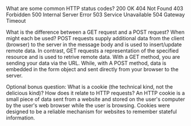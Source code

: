 What are some common HTTP status codes?
200 OK
404 Not Found
403 Forbidden
500 Internal Server Error
503 Service Unavailable
504 Gateway Timeout

What is the difference between a GET request and a POST request? When might each be used?
POST requests supply additional data from the client (browser) to the server in the message body and is used to insert/update remote data. In contrast, GET requests a representation of the specified resource and is used to retrive remote data. With a GET method, you are sending your data via the URL. While, with A POST method, data is embedded in the form object and sent directly from your browser to the server.

Optional bonus question: What is a cookie (the technical kind, not the delicious kind)? How does it relate to HTTP requests?
An HTTP cookie is a small piece of data sent from a website and stored on the user's computer by the user's web browser while the user is browsing. Cookies were designed to be a reliable mechanism for websites to remember stateful information.
